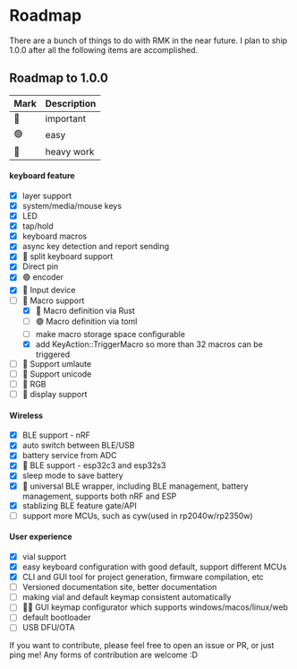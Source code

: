# Roadmap

There are a bunch of things to do with RMK in the near future. I plan to ship 1.0.0 after all the following items are accomplished.

## Roadmap to 1.0.0

| Mark | Description |
| ---- | ----------- |
| 🔴    | important   |
| 🟢    | easy        |
| 🔵    | heavy work  |


#### keyboard feature
  - [x] layer support
  - [x] system/media/mouse keys
  - [x] LED
  - [x] tap/hold
  - [x] keyboard macros
  - [x] async key detection and report sending
  - [x] 🔵 split keyboard support
  - [x] Direct pin
  - [x] 🟢 encoder
  - [x] 🔵 Input device
  - [ ] 🔴 Macro support
    - [x] 🔴 Macro definition via Rust
    - [ ] 🟢 Macro definition via toml
    - [ ] make macro storage space configurable
    - [x] add KeyAction::TriggerMacro so more than 32 macros can be triggered
  - [ ] 🔴 Support umlaute
  - [ ] 🔵 Support unicode
  - [ ] 🔴 RGB
  - [ ] 🔵 display support

#### Wireless
  - [x] BLE support - nRF
  - [x] auto switch between BLE/USB
  - [x] battery service from ADC
  - [x] 🔴 BLE support - esp32c3 and esp32s3
  - [x] sleep mode to save battery
  - [x] 🔵 universal BLE wrapper, including BLE management, battery management, supports both nRF and ESP
  - [x] stablizing BLE feature gate/API
  - [ ] support more MCUs, such as cyw(used in rp2040w/rp2350w)

#### User experience
  - [x] vial support
  - [x] easy keyboard configuration with good default, support different MCUs
  - [x] CLI and GUI tool for project generation, firmware compilation, etc
  - [ ] Versioned documentation site, better documentation
  - [ ] making vial and default keymap consistent automatically
  - [ ] 🔴🔵 GUI keymap configurator which supports windows/macos/linux/web
  - [ ] default bootloader
  - [ ] USB DFU/OTA

If you want to contribute, please feel free to open an issue or PR, or just ping me! Any forms of contribution are welcome :D

